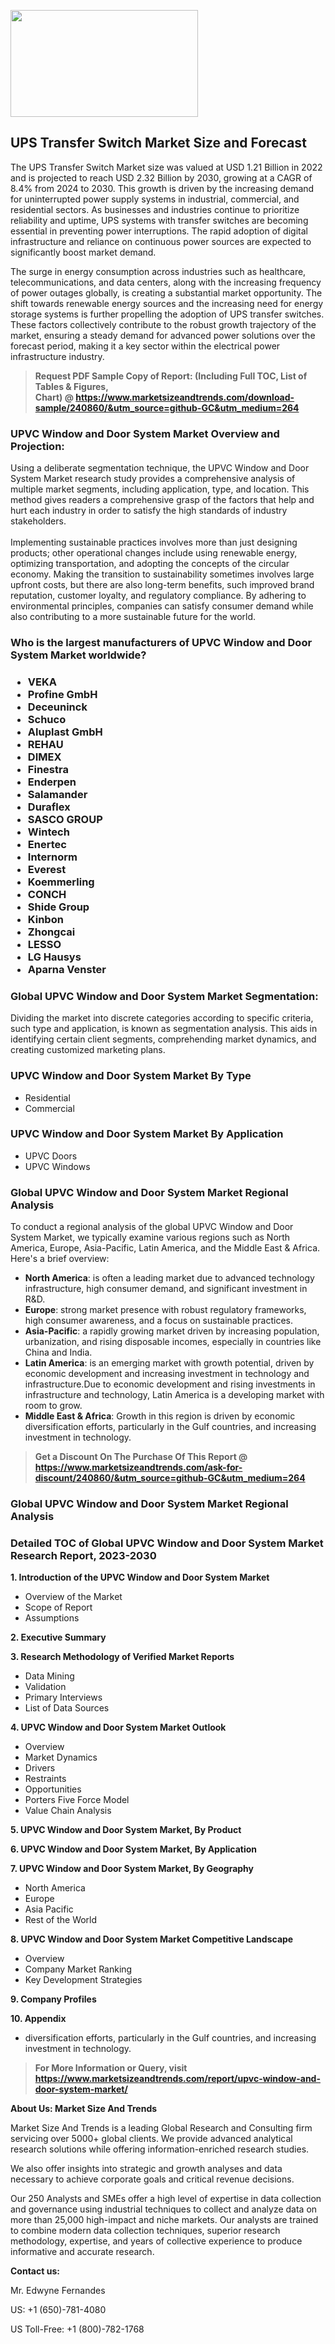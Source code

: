 <p><img class="alignnone size-medium wp-image-20088" src="https://ffe5etoiles.com/wp-content/uploads/2024/12/MST1-300x171.png" alt="" width="300" height="171" /></p><h2>UPS Transfer Switch Market Size and Forecast</h2><p>The UPS Transfer Switch Market size was valued at USD 1.21 Billion in 2022 and is projected to reach USD 2.32 Billion by 2030, growing at a CAGR of 8.4% from 2024 to 2030. This growth is driven by the increasing demand for uninterrupted power supply systems in industrial, commercial, and residential sectors. As businesses and industries continue to prioritize reliability and uptime, UPS systems with transfer switches are becoming essential in preventing power interruptions. The rapid adoption of digital infrastructure and reliance on continuous power sources are expected to significantly boost market demand.</p><p>The surge in energy consumption across industries such as healthcare, telecommunications, and data centers, along with the increasing frequency of power outages globally, is creating a substantial market opportunity. The shift towards renewable energy sources and the increasing need for energy storage systems is further propelling the adoption of UPS transfer switches. These factors collectively contribute to the robust growth trajectory of the market, ensuring a steady demand for advanced power solutions over the forecast period, making it a key sector within the electrical power infrastructure industry.</p></p><blockquote id="" class=""><strong>Request PDF Sample Copy of Report: (Including Full TOC, List of Tables &amp; Figures, Chart)&nbsp;@&nbsp;<strong><a href="https://www.marketsizeandtrends.com/download-sample/240860/&utm_source=github-GC&utm_medium=264" target="_blank">https://www.marketsizeandtrends.com/download-sample/240860/&utm_source=github-GC&utm_medium=264</a></strong></strong></blockquote><h3 id="" class="">UPVC Window and Door System Market&nbsp;Overview and Projection:</h3><p id="" class="">Using a deliberate segmentation technique, the UPVC Window and Door System Market research study provides a comprehensive analysis of multiple market segments, including application, type, and location. This method gives readers a comprehensive grasp of the factors that help and hurt each industry in order to satisfy the high standards of industry stakeholders. <br /> <br />Implementing sustainable practices involves more than just designing products; other operational changes include using renewable energy, optimizing transportation, and adopting the concepts of the circular economy. Making the transition to sustainability sometimes involves large upfront costs, but there are also long-term benefits, such improved brand reputation, customer loyalty, and regulatory compliance. By adhering to environmental principles, companies can satisfy consumer demand while also contributing to a more sustainable future for the world.</p><h3 id="" class="">Who is the largest manufacturers of&nbsp;UPVC Window and Door System Market worldwide?</h3><h3 class=""><p><ul><li>VEKA </li><li> Profine GmbH </li><li> Deceuninck </li><li> Schuco </li><li> Aluplast GmbH </li><li> REHAU </li><li> DIMEX </li><li> Finestra </li><li> Enderpen </li><li> Salamander </li><li> Duraflex </li><li> SASCO GROUP </li><li> Wintech </li><li> Enertec </li><li> Internorm </li><li> Everest </li><li> Koemmerling </li><li> CONCH </li><li> Shide Group </li><li> Kinbon </li><li> Zhongcai </li><li> LESSO </li><li> LG Hausys </li><li> Aparna Venster</li></ul></p></h3><h3 id="" class="">Global&nbsp;UPVC Window and Door System Market Segmentation:</h3><p id="" class="">Dividing the market into discrete categories according to specific criteria, such type and application, is known as segmentation analysis. This aids in identifying certain client segments, comprehending market dynamics, and creating customized marketing plans.</p><h3 id="" class="">UPVC Window and Door System Market&nbsp;By Type</h3><p><p><ul><li>Residential</li><li> Commercial</p></li></ul></p></p><h3 id="" class="">UPVC Window and Door System Market&nbsp;By Application</h3><p class=""><p><ul><li>UPVC Doors</li><li> UPVC Windows</li></ul></p></p><h3 id="" class="">Global UPVC Window and Door System Market Regional Analysis</h3><p id="" class="">To conduct a regional analysis of the global UPVC Window and Door System Market, we typically examine various regions such as North America, Europe, Asia-Pacific, Latin America, and the Middle East &amp; Africa. Here's a brief overview:</p><ul><li><strong>North America</strong>: is often a leading market due to advanced technology infrastructure, high consumer demand, and significant investment in R&amp;D.</li><li><strong>Europe</strong>: strong market presence with robust regulatory frameworks, high consumer awareness, and a focus on sustainable practices.</li><li><strong>Asia-Pacific</strong>: a rapidly growing market driven by increasing population, urbanization, and rising disposable incomes, especially in countries like China and India.</li><li><strong>Latin America</strong>: is an emerging market with growth potential, driven by economic development and increasing investment in technology and infrastructure.Due to economic development and rising investments in infrastructure and technology, Latin America is a developing market with room to grow.</li><li><strong>Middle East &amp; Africa</strong>: Growth in this region is driven by economic diversification efforts, particularly in the Gulf countries, and increasing investment in technology.</li></ul><blockquote id="" class=""><strong>Get a Discount On The Purchase Of This Report @ <strong><a href="https://www.marketsizeandtrends.com/ask-for-discount/240860/&utm_source=github-GC&utm_medium=264" target="_blank">https://www.marketsizeandtrends.com/ask-for-discount/240860/&utm_source=github-GC&utm_medium=264</a></strong></strong></blockquote><h3 id="" class="">Global UPVC Window and Door System Market Regional Analysis</h3><h3 id="" class="">Detailed TOC of Global UPVC Window and Door System Market Research Report, 2023-2030</h3><p id="" class=""><strong>1. Introduction of the UPVC Window and Door System Market</strong></p><ul><li>Overview of the Market</li><li>Scope of Report</li><li>Assumptions</li></ul><p id="" class=""><strong>2. Executive Summary</strong></p><p id="" class=""><strong>3. Research Methodology of Verified Market Reports</strong></p><ul><li>Data Mining</li><li>Validation</li><li>Primary Interviews</li><li>List of Data Sources</li></ul><p id="" class=""><strong>4. UPVC Window and Door System Market Outlook</strong></p><ul><li>Overview</li><li>Market Dynamics</li><li>Drivers</li><li>Restraints</li><li>Opportunities</li><li>Porters Five Force Model</li><li>Value Chain Analysis</li></ul><p id="" class=""><strong>5. UPVC Window and Door System Market, By Product</strong></p><p id="" class=""><strong>6. UPVC Window and Door System Market, By Application</strong></p><p id="" class=""><strong>7. UPVC Window and Door System Market, By Geography</strong></p><ul><li>North America</li><li>Europe</li><li>Asia Pacific</li><li>Rest of the World</li></ul><p id="" class=""><strong>8. UPVC Window and Door System Market Competitive Landscape</strong></p><ul><li>Overview</li><li>Company Market Ranking</li><li>Key Development Strategies</li></ul><p id="" class=""><strong>9. Company Profiles</strong></p><p id="" class=""><strong>10. Appendix</strong></p><ul><li>diversification efforts, particularly in the Gulf countries, and increasing investment in technology.</li></ul><blockquote id="" class=""><strong>For More Information or Query, visit <strong><strong><a href="https://www.marketsizeandtrends.com/report/upvc-window-and-door-system-market/" target="_blank">https://www.marketsizeandtrends.com/report/upvc-window-and-door-system-market/</a></strong></strong></strong></blockquote><p id="" class=""><strong>About Us: Market Size And Trends</strong></p><p id="" class="">Market Size And Trends is a leading Global Research and Consulting firm servicing over 5000+ global clients. We provide advanced analytical research solutions while offering information-enriched research studies.</p><p id="" class="">We also offer insights into strategic and growth analyses and data necessary to achieve corporate goals and critical revenue decisions.</p><p id="" class="">Our 250 Analysts and SMEs offer a high level of expertise in data collection and governance using industrial techniques to collect and analyze data on more than 25,000 high-impact and niche markets. Our analysts are trained to combine modern data collection techniques, superior research methodology, expertise, and years of collective experience to produce informative and accurate research.</p><p id="" class=""><strong>Contact us:</strong></p><p id="" class="">Mr. Edwyne Fernandes</p><p id="" class="">US: +1 (650)-781-4080</p><p id="" class="">US Toll-Free: +1 (800)-782-1768</p>

